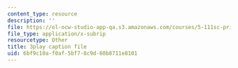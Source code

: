```yaml
---
content_type: resource
description: ''
file: https://ol-ocw-studio-app-qa.s3.amazonaws.com/courses/5-111sc-principles-of-chemical-science-fall-2014/6bf9c10af0af5bf78c9d60b8711e8101_O192jrR80oo.vtt
file_type: application/x-subrip
resourcetype: Other
title: 3play caption file
uid: 6bf9c10a-f0af-5bf7-8c9d-60b8711e8101
---
```

